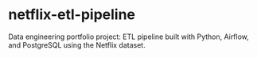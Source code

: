 # netflix-etl-pipeline
Data engineering portfolio project: ETL pipeline built with Python, Airflow, and PostgreSQL using the Netflix dataset.
